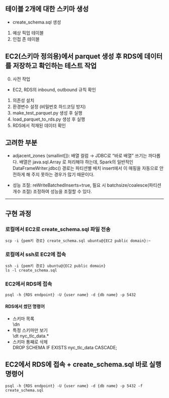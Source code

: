 ## 테이블 2개에 대한 스키마 생성  
- create_schema.sql 생성
1. 예상 픽업 테이블
2. 인접 존 테이블

## EC2(스키마 정의용)에서 parquet 생성 후 RDS에 데이터를 저장하고 확인하는 테스트 작업
0. 사전 작업
- EC2, RDS의 inbound, outbound 규칙 확인
1. 의존성 설치
2. 환경변수 설정 (비밀번호 하드코딩 방지)
3. make_test_parquet.py 생성 후 실행
4. load_parquet_to_rds.py 생성 후 실행
5. RDS에서 적재된 데이터 확인

## 고려한 부분
- adjacent_zones (smallint[]): 배열 컬럼 → JDBC로 “바로 배열” 쓰기는 까다롭다. 배열은 java.sql.Array 로 처리해야 하는데, Spark의 일반적인 DataFrameWriter.jdbc() 경로는 파티션별 배치 insert에서 이 매핑을 자동으로 안전하게 해 주지 못하는 경우가 많기 때문이다.

- 성능 조절: reWriteBatchedInserts=true, 필요 시 batchsize/coalesce(파티션 개수 조절) 조정하여 성능을 조절할 수 있다.
---
## 구현 과정
### 로컬에서 EC2로 create_schema.sql 파일 전송
```
scp -i {pem키 경로} create_schema.sql ubuntu@{EC2 public domain}:~
```

### 로컬에서 ssh로 EC2에 접속
```
ssh -i {pem키 경로} ubuntu@{EC2 public domain}
ls -l create_schema.sql
```

### EC2에서 RDS에 접속
```
psql -h {RDS endpoint} -U {user name} -d {db name} -p 5432
```

#### RDS에서 썼던 명령어
- 스키마 목록  
\dn  
- 특정 스키마만 보기  
\dt nyc_tlc_data.*  
- 스키마 통째로 삭제  
DROP SCHEMA IF EXISTS nyc_tlc_data CASCADE;  

## EC2에서 RDS에 접속 + create_schema.sql 바로 실행 명령어
```
psql -h {RDS endpoint} -U {user name} -d {db name} -p 5432 -f create_schema.sql
```
